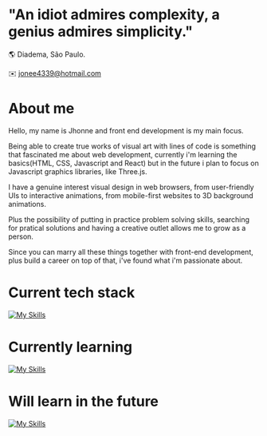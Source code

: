 # "An idiot admires complexity, a genius admires simplicity."

🌎 Diadema, São Paulo.

:envelope: jonee4339@hotmail.com

# About me

Hello, my name is Jhonne and front end development is my main focus.

Being able to create true works of visual art with lines of code is something that fascinated me about web development, currently i'm learning the basics(HTML, CSS, Javascript and React) but in the future i plan to focus on Javascript graphics libraries, like Three.js.

I have a genuine interest visual design in web browsers, from user-friendly UIs to interactive animations, from mobile-first websites to 3D background animations.

Plus the possibility of putting in practice problem solving skills, searching for pratical solutions and having a creative outlet allows me to grow as a person.

Since you can marry all these things together with front-end development, plus build a career on top of that, i've found what i'm passionate about.

# Current tech stack

[![My Skills](https://skillicons.dev/icons?i=html,css,bash,git,vscode,linux,bootstrap,js)](https://skillicons.dev)

# Currently learning

[![My Skills](https://skillicons.dev/icons?i=mongodb,nodejs,express,postgres,react,tailwind,ts)](https://skillicons.dev)

# Will learn in the future

[![My Skills](https://skillicons.dev/icons?i=blender,threejs,nextjs)](https://skillicons.dev)
